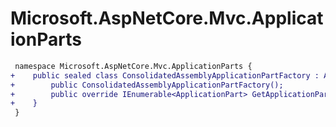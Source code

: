 # Microsoft.AspNetCore.Mvc.ApplicationParts

``` diff
 namespace Microsoft.AspNetCore.Mvc.ApplicationParts {
+    public sealed class ConsolidatedAssemblyApplicationPartFactory : ApplicationPartFactory {
+        public ConsolidatedAssemblyApplicationPartFactory();
+        public override IEnumerable<ApplicationPart> GetApplicationParts(Assembly assembly);
+    }
 }
```
